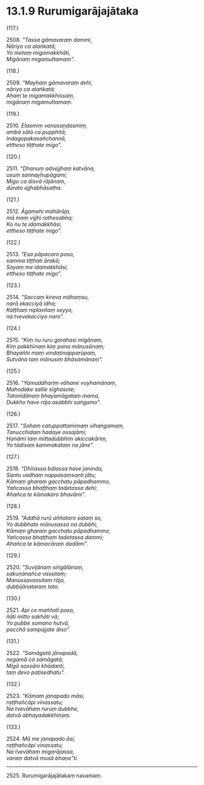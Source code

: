 # 13.1.9 Rurumigarājajātaka

(117.)

2508\. _“Tassa gāmavaraṃ dammi,_  
_Nāriyo ca alaṅkatā;_  
_Yo metaṃ migamakkhāti,_  
_Migānaṃ migamuttamaṃ”._  

(118.)

2509\. _“Mayhaṃ gāmavaraṃ dehi,_  
_nāriyo ca alaṅkatā;_  
_Ahaṃ te migamakkhissaṃ,_  
_migānaṃ migamuttamaṃ._  

(119.)

2510\. _Etasmiṃ vanasaṇḍasmiṃ,_  
_ambā sālā ca pupphitā;_  
_Indagopakasañchannā,_  
_ettheso tiṭṭhate migo”._  

(120.)

2511\. _“Dhanuṃ advejjhaṃ katvāna,_  
_usuṃ sannayhupāgami;_  
_Migo ca disvā rājānaṃ,_  
_dūrato ajjhabhāsatha._  

(121.)

2512\. _Āgamehi mahārāja,_  
_mā maṃ vijjhi rathesabha;_  
_Ko nu te idamakkhāsi,_  
_ettheso tiṭṭhate migo”._  

(122.)

2513\. _“Esa pāpacaro poso,_  
_samma tiṭṭhati ārakā;_  
_Soyaṃ me idamakkhāsi,_  
_ettheso tiṭṭhate migo”._  

(123.)

2514\. _“Saccaṃ kireva māhaṃsu,_  
_narā ekacciyā idha;_  
_Kaṭṭhaṃ niplavitaṃ seyyo,_  
_na tvevekacciyo naro”._  

(124.)

2515\. _“Kiṃ nu ruru garahasi migānaṃ,_  
_Kiṃ pakkhīnaṃ kiṃ pana mānusānaṃ;_  
_Bhayañhi maṃ vindatinapparūpaṃ,_  
_Sutvāna taṃ mānusiṃ bhāsamānaṃ”._  

(125.)

2516\. _“Yamuddhariṃ vāhane vuyhamānaṃ,_  
_Mahodake salile sīghasote;_  
_Tatonidānaṃ bhayamāgataṃ mama,_  
_Dukkho have rāja asabbhi saṅgamo”._  

(126.)

2517\. _“Sohaṃ catuppattamimaṃ vihaṅgamaṃ,_  
_Tanucchidaṃ hadaye ossajāmi;_  
_Hanāmi taṃ mittadubbhiṃ akiccakāriṃ,_  
_Yo tādisaṃ kammakataṃ na jāne”._  

(127.)

2518\. _“Dhīrassa bālassa have janinda,_  
_Santo vadhaṃ nappasaṃsanti jātu;_  
_Kāmaṃ gharaṃ gacchatu pāpadhammo,_  
_Yañcassa bhaṭṭhaṃ tadetassa dehi;_  
_Ahañca te kāmakaro bhavāmi”._  

(128.)

2519\. _“Addhā rurū aññataro sataṃ so,_  
_Yo dubbhato mānusassa na dubbhi;_  
_Kāmaṃ gharaṃ gacchatu pāpadhammo,_  
_Yañcassa bhaṭṭhaṃ tadetassa dammi;_  
_Ahañca te kāmacāraṃ dadāmi”._  

(129.)

2520\. _“Suvijānaṃ siṅgālānaṃ,_  
_sakuṇānañca vassitaṃ;_  
_Manussavassitaṃ rāja,_  
_dubbijānataraṃ tato._  

(130.)

2521\. _Api ce maññatī poso,_  
_ñāti mitto sakhāti vā;_  
_Yo pubbe sumano hutvā,_  
_pacchā sampajjate diso”._  

(131.)

2522\. _“Samāgatā jānapadā,_  
_negamā ca samāgatā;_  
_Migā sassāni khādanti,_  
_taṃ devo paṭisedhatu”._  

(132.)

2523\. _“Kāmaṃ janapado māsi,_  
_raṭṭhañcāpi vinassatu;_  
_Na tvevāhaṃ ruruṃ dubbhe,_  
_datvā abhayadakkhiṇaṃ._  

(133.)

2524\. _Mā me janapado āsi,_  
_raṭṭhañcāpi vinassatu;_  
_Na tvevāhaṃ migarājassa,_  
_varaṃ datvā musā bhaṇe”ti._  

---

2525\. Rurumigarājajātakaṃ navamaṃ.
